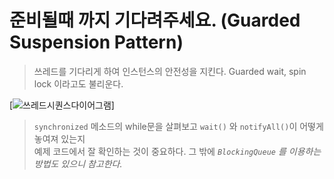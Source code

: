 # 준비될때 까지 기다려주세요. (Guarded Suspension Pattern)

> 쓰레드를 기다리게 하여 인스턴스의 안전성을 지킨다. Guarded wait, spin lock 이라고도 불리운다.


[![쓰레드시퀀스다이어그램](http://cfile24.uf.tistory.com/image/127681284AE5A4DB3F7B18)]

> `synchronized` 메소드의 while문을 살펴보고 `wait()` 와 `notifyAll()`이 어떻게 놓여져 있는지  
예제 코드에서 잘 확인하는 것이 중요하다.  그 밖에  *`BlockingQueue` 를 이용하는 방법도 있으니 참고한다.* 